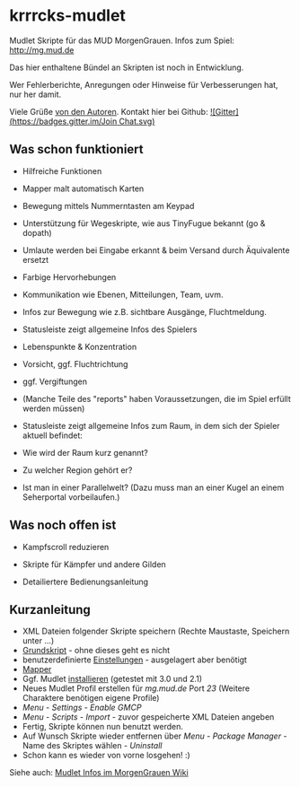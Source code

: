 krrrcks-mudlet
==============

Mudlet Skripte für das MUD MorgenGrauen. Infos zum Spiel: http://mg.mud.de

Das hier enthaltene Bündel an Skripten ist noch in Entwicklung. 

Wer Fehlerberichte, Anregungen oder Hinweise für Verbesserungen hat, nur her damit.

Viele Grüße [von den Autoren](version.md). Kontakt hier bei Github: [![Gitter](https://badges.gitter.im/Join Chat.svg)](https://gitter.im/Kebap/krrrcks-mudlet?utm_source=badge&utm_medium=badge&utm_campaign=pr-badge&utm_content=badge)


Was schon funktioniert
----------------------

* Hilfreiche Funktionen
 * Mapper malt automatisch Karten
 * Bewegung mittels Nummerntasten am Keypad
 * Unterstützung für Wegeskripte, wie aus TinyFugue bekannt (go & dopath)
 * Umlaute werden bei Eingabe erkannt & beim Versand durch Äquivalente ersetzt

* Farbige Hervorhebungen  
 * Kommunikation wie Ebenen, Mitteilungen, Team, uvm.
 * Infos zur Bewegung wie z.B. sichtbare Ausgänge, Fluchtmeldung.
 
* Statusleiste zeigt allgemeine Infos des Spielers
 * Lebenspunkte & Konzentration
 * Vorsicht, ggf. Fluchtrichtung
 * ggf. Vergiftungen
 * (Manche Teile des "reports" haben Voraussetzungen, die im Spiel erfüllt werden müssen)

* Statusleiste zeigt allgemeine Infos zum Raum, in dem sich der Spieler aktuell befindet:
 * Wie wird der Raum kurz genannt? 
 * Zu welcher Region gehört er? 
 * Ist man in einer Parallelwelt? (Dazu muss man an einer Kugel an
   einem Seherportal vorbeilaufen.)


Was noch offen ist
------------------

* Kampfscroll reduzieren

* Skripte für Kämpfer und andere Gilden

* Detailiertere Bedienungsanleitung 



Kurzanleitung
-------------

* XML Dateien folgender Skripte speichern (Rechte Maustaste, Speichern unter ...)
 * [Grundskript](https://raw.githubusercontent.com/Kebap/krrrcks-mudlet/master/krrrcks.xml) - ohne dieses geht es nicht
 * benutzerdefinierte [Einstellungen](https://raw.githubusercontent.com/Kebap/krrrcks-mudlet/master/settings.xml) - ausgelagert aber benötigt
 * [Mapper](https://raw.githubusercontent.com/Kebap/krrrcks-mudlet/master/mapper.xml)
* Ggf. Mudlet [installieren](http://www.mudlet.org/download) (getestet mit 3.0 und 2.1)
* Neues Mudlet Profil erstellen für _mg.mud.de_ Port _23_ (Weitere Charaktere benötigen eigene Profile)
* _Menu_ - _Settings_ - _Enable GMCP_
* _Menu_ - _Scripts_ - _Import_ - zuvor gespeicherte XML Dateien angeben
* Fertig, Skripte können nun benutzt werden.
* Auf Wunsch Skripte wieder entfernen über _Menu_ - _Package Manager_ - Name des Skriptes wählen - _Uninstall_
* Schon kann es wieder von vorne losgehen! :)

Siehe auch: [Mudlet Infos im MorgenGrauen Wiki](http://wiki.morgengrauen.info/index.php?n=MorgenGrauen.Mudlet)
